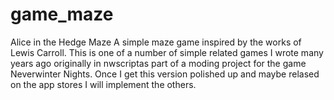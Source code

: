 # game_maze
Alice in the Hedge Maze
A simple maze game inspired by the works of Lewis Carroll.  This is one of a number of simple related games I wrote many years ago originally in nwscriptas part of a moding project for the game Neverwinter Nights.  Once  I get this version polished up and maybe relased on the app stores I will implement the others. 
 
